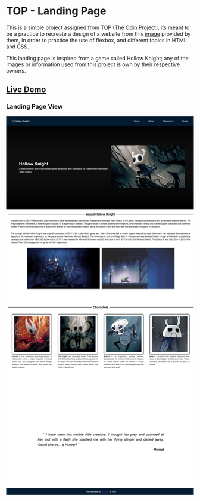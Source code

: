# TOP - Landing Page

This is a simple project assigned from TOP ([The Odin Project](https://www.theodinproject.com/)), its meant to be a practice to recreate a design of a website from this [image](https://cdn.statically.io/gh/TheOdinProject/curriculum/main/foundations/html_css/project/odin-project.png) provided by them, in order to practice the use of flexbox, and different topics in HTML and CSS.

This landing page is inspired from a game called Hollow Knight; any of the images or information used from this project is own by their respective owners.

## [Live Demo](https://aviscad.github.io/landing-page/)

### Landing Page View

![Landing Page View](https://github.com/Aviscad/landing-page/blob/main/assets/showcase/landing-page-view.png)
